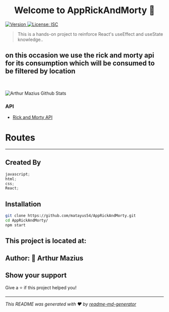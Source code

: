 <h1 align="center">Welcome to AppRickAndMorty 👋</h1>
<p>
  <a href="https://www.npmjs.com/package/poke-team" target="_blank">
    <img alt="Version" src="https://img.shields.io/badge/npm-V8.00-red">
  </a>
  <a href="#" target="_blank">
    <img alt="License: ISC" src="https://img.shields.io/badge/License-ISC-yellow.svg" />
  </a>

</p>

> This is a hands-on project to reinforce React's useEffect and useState knowledge..
> </br>

## on this occasion we use the rick and morty api for its consumption which will be consumed to be filtered by location

</br>

![Arthur Mazius Github Stats](https://github-readme-stats.vercel.app/api?username=matayus54&show_icons=true_color=fff&icon_color=79ff97&text_color=9f9f9f&bg_color=151515)

<!--
### Responsive design

<p align="center">
  <img src = "https://user-images.githubusercontent.com/63460746/115011381-3256d300-9ecc-11eb-9eb5-639cf8ea9977.PNG">
  <img src = "https://user-images.githubusercontent.com/63460746/115010152-b90ab080-9eca-11eb-87b7-38e72cae320c.PNG" >
  <table>
    <tr>
          <td>
                <img src = "https://user-images.githubusercontent.com/63460746/115010155-b9a34700-9eca-11eb-8810-26d12e5119f6.jpeg" width="100%"                      max-height="450">
          </td>
          <td>
              <img src = "https://user-images.githubusercontent.com/63460746/115010720-5cf45c00-9ecb-11eb-808b-6433e105cd29.jpeg" width="100%"                     max-height="450">
          </td>
          <td>
              <img src = "https://user-images.githubusercontent.com/63460746/115013716-0852e000-9ecf-11eb-9af3-6cf38c35dfb4.png" width="100%"                       max-height="450"> </td>
    </tr>

  </table>

</p> -->

### API

- [Rick and Morty API](https://github.com/afuh/rick-and-morty-api)
<!--

## Contact me

<table>
  <tbody>
    <tr valign="top">
      <td width="20%" align="center">
        <a href="mailto:matayus54@gmail.com?Subject=Contact" target="_blank">
          <b>Gmail</b>
          <br />
          <br />
          <img height="64px" src="https://cdn.svgporn.com/logos/google-gmail.svg">
        </a>
      </td>
      <td width="20%" align="center">
        <a href="https://www.linkedin.com/in/jhonny-quispe-navarro/" target="_blank">
          <b>LinkedIn</b>
          <br>
          <br>
          <img height="64px" src="https://cdn.svgporn.com/logos/linkedin.svg">
        </a>
      </td>
      <td width="20%" align="center">
        <a href="https://www.instagram.com/byreddhunter/" target="_blank">
          <b>Instagram</b>
          <br>
          <br>
          <img height="64px" src="https://cdn.svgporn.com/logos/instagram-icon.svg">
        </a>
      </td>
      <td width="20%" align="center">
        <a href="https://twitter.com/byRedHunter" target="_blank">
          <b>Tweeter</b>
          <br>
          <br>
          <img height="64px" src="https://cdn.svgporn.com/logos/twitter.svg">
        </a>
      </td>
      <td width="20%" align="center">
        <a href="https://platzi.com/@byRedHunter/" target="_blank">
          <b>Platzi</b>
          <br>
          <br>
          <img height="64px" src="https://static.platzi.com/static/images/footer/logo.png">
        </a>
      </td>
    </tr>
  </tbody>
</table>

## What I uso

<table>
  <tbody>
    <tr valign="top">
      <td width="25%" align="center">
        <span><b>HTML 5</b></span><br><br><br>
        <img height="64px" src="https://cdn.svgporn.com/logos/html-5.svg">
      </td>
      <td width="25%" align="center">
        <span><b>PUG</b></span><br><br><br>
        <img height="64px" src="https://cdn.svgporn.com/logos/pug.svg">
      </td>
      <td width="25%" align="center">
        <span><b>CSS 3</b></span><br><br><br>
        <img height="64px" src="https://cdn.svgporn.com/logos/css-3.svg">
      </td>
      <td width="25%" align="center">
        <span><b>Sass</b></span><br><br><br>
        <img height="64px" src="https://cdn.svgporn.com/logos/sass.svg">
      </td>
    </tr>
    <tr valign="top">
      <td width="25%" align="center">
        <span><b>JS</b></span><br><br><br>
        <img height="64px" src="https://cdn.svgporn.com/logos/javascript.svg">
      </td>
      <td width="25%" align="center">
        <span><b>React Js</b></span><br><br><br>
        <img height="64px" src="https://cdn.svgporn.com/logos/react.svg">
      </td>
      <td width="25%" align="center">
        <span><b>Node.js</b></span><br><br><br>
        <img height="64px" src="https://cdn.svgporn.com/logos/nodejs.svg">
      </td>
      <td width="25%" align="center">
        <span><b>Express</b></span><br><br><br>
        <img height="64px" src="https://cdn.svgporn.com/logos/express.svg">
      </td>
    </tr>
    <tr valign="top">
      <td width="25%" align="center">
        <span><b>MySql</b></span><br><br><br>
        <img height="64px" src="https://cdn.svgporn.com/logos/mysql.svg">
      </td>
      <td width="25%" align="center">
        <span><b>Mongo</b></span><br><br><br>
        <img height="64px" src="https://cdn.svgporn.com/logos/mongodb.svg">
      </td>
      <td width="25%" align="center">
        <span><b>Firebase</b></span><br><br><br>
        <img height="64px" src="https://cdn.svgporn.com/logos/firebase.svg">
      </td>
      <td width="25%" align="center">
        <span><b>Cloudinary</b></span><br><br><br>
        <img height="64px" src="https://cdn.svgporn.com/logos/cloudinary.svg">
      </td>
    </tr>
    <tr valign="top">
      <td width="25%" align="center">
        <span><b>Figma</b></span><br><br><br>
        <img height="64px" src="https://cdn.svgporn.com/logos/figma.svg">
      </td>
      <td width="25%" align="center">
        <span><b>Git</b></span><br><br><br>
        <img height="64px" src="https://cdn.svgporn.com/logos/git-icon.svg">
      </td>
      <td width="25%" align="center">
        <span><b>VS Code</b></span><br><br><br>
        <img height="64px" src="https://cdn.svgporn.com/logos/visual-studio-code.svg">
      </td>
      <td width="25%" align="center">
        <span><b>Bootstrap</b></span><br><br><br>
        <img height="64px" src="https://cdn.svgporn.com/logos/bootstrap.svg">
      </td>
    </tr>
  </tbody>
</table>
 -->

# **Routes**

---

## Created By

```javascript
javascript;
html;
css;
React;
```

## Installation

```sh
git clone https://github.com/matayus54/AppRickAndMorty.git
cd AppRickAndMorty/
npm start
```

<!--
## Getting Started

<p>Make sure you have <a href="https://nodejs.org">Node.js</a> installed</p>
<h3>Installing and Starting the app<h3>

1. Clone the repo
   ```sh
   git clone https://github.com/matayus54/AppRickAndMorty.git
   ```
2. Change directory
   ```sh
   cd AppRickAndMorty
   ```
3. Install NPM packages (dependencies)
   ```sh
   npm install
   ```
4. Run app on local server
   ```sh
   npm start
   ``` -->

## This project is located at:

<!-- - https://legendary-vacherin-a8c7ec.netlify.app/
- https://github.com/matayus54/AppWeather -->

## Author: 👤 **Arthur Mazius**

<!--
* Website: Arthur.github.io

* Twitter: [@usuario](https://twitter.com/DevSh3yk0)
* Github: [@usuario](https://github.com/SheykoWk)
* LinkedIn: [@usuario](https://linkedin.com/in/sh3yk0)
-->

## Show your support

Give a ⭐️ if this project helped you!

---

_This README was generated with ❤️ by [readme-md-generator](https://github.com/kefranabg/readme-md-generator)_
